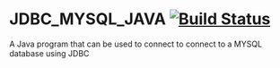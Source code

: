 # JDBC_MYSQL_JAVA [![Build Status](https://travis-ci.org/joemccann/dillinger.svg?branch=master)](https://travis-ci.org/joemccann/dillinger)
A Java program that can be used to connect to connect to a MYSQL database using JDBC